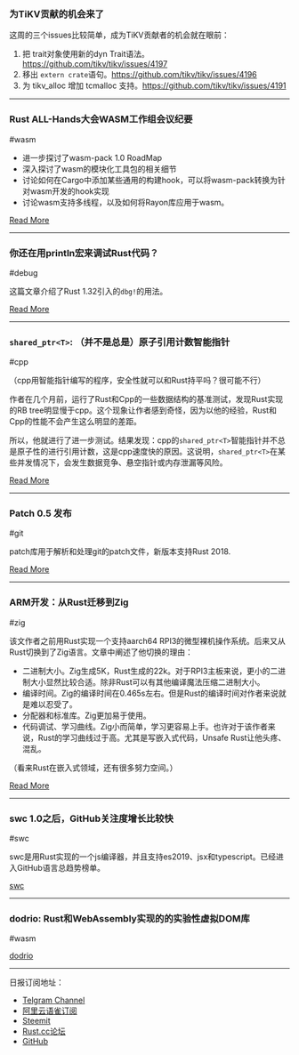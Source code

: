 ### 为TiKV贡献的机会来了

这周的三个issues比较简单，成为TiKV贡献者的机会就在眼前：

1. 把 trait对象使用新的dyn Trait语法。 https://github.com/tikv/tikv/issues/4197
2. 移出 `extern crate`语句。https://github.com/tikv/tikv/issues/4196
3. 为 tikv_alloc 增加 tcmalloc  支持。https://github.com/tikv/tikv/issues/4191

---

### Rust ALL-Hands大会WASM工作组会议纪要

#wasm

- 进一步探讨了wasm-pack 1.0 RoadMap
- 深入探讨了wasm的模块化工具包的相关细节
- 讨论如何在Cargo中添加某些通用的构建hook，可以将wasm-pack转换为针对wasm开发的hook实现
- 讨论wasm支持多线程，以及如何将Rayon库应用于wasm。

[Read More](https://rustwasm.github.io/2019/02/13/this-week-in-rust-and-wasm-010.html)

---

### 你还在用println宏来调试Rust代码？

#debug

这篇文章介绍了Rust 1.32引入的`dbg!`的用法。

[Read More](https://blog.knoldus.com/are-you-still-using-println-in-rust-for-debugging/)

---

###  `shared_ptr<T>`: （并不是总是）原子引用计数智能指针

#cpp

（cpp用智能指针编写的程序，安全性就可以和Rust持平吗？很可能不行）

作者在几个月前，运行了Rust和Cpp的一些数据结构的基准测试，发现Rust实现的RB tree明显慢于cpp。这个现象让作者感到奇怪，因为以他的经验，Rust和Cpp的性能不会产生这么明显的差距。

所以，他就进行了进一步测试。结果发现：cpp的`shared_ptr<T>`智能指针并不总是原子性的进行引用计数，这是cpp速度快的原因。这说明，`shared_ptr<T>`在某些并发情况下，会发生数据竞争、悬空指针或内存泄漏等风险。

[Read More](http://snf.github.io/2019/02/13/shared-ptr-optimization/)

---

### Patch 0.5 发布

#git

patch库用于解析和处理git的patch文件，新版本支持Rust 2018.

[Read More](https://users.rust-lang.org/t/patch-0-5-released/25265?u=sunjay)

---

### ARM开发：从Rust迁移到Zig

#zig

该文作者之前用Rust实现一个支持aarch64 RPI3的微型裸机操作系统。后来又从Rust切换到了Zig语言。文章中阐述了他切换的理由：

- 二进制大小。Zig生成5K，Rust生成的22k。对于RPI3主板来说，更小的二进制大小显然比较合适。除非Rust可以有其他编译魔法压缩二进制大小。
- 编译时间。Zig的编译时间在0.465s左右。但是Rust的编译时间对作者来说就是难以忍受了。
- 分配器和标准库。Zig更加易于使用。
- 代码调试、学习曲线。Zig小而简单，学习更容易上手。也许对于该作者来说，Rust的学习曲线过于高。尤其是写嵌入式代码，Unsafe Rust让他头疼、混乱。

（看来Rust在嵌入式领域，还有很多努力空间。）

[Read More](https://sjdh.us/2019/02/11/continuing-with-zig.html)

---

### swc 1.0之后，GitHub关注度增长比较快

#swc

swc是用Rust实现的一个js编译器，并且支持es2019、jsx和typescript。已经进入GitHub语言总趋势榜单。

[swc](https://github.com/swc-project/swc)

---

### dodrio: Rust和WebAssembly实现的的实验性虚拟DOM库

#wasm 

[dodrio](https://github.com/fitzgen/dodrio)

---

日报订阅地址：

- [Telgram Channel](https://t.me/rust_daily_news )
- [阿里云语雀订阅](https://www.yuque.com/chaosbot/rustnews)
- [Steemit](https://steemit.com/@blackanger)
- [Rust.cc论坛](https://rust.cc)
- [GitHub](https://github.com/RustStudy/rust_daily_news)